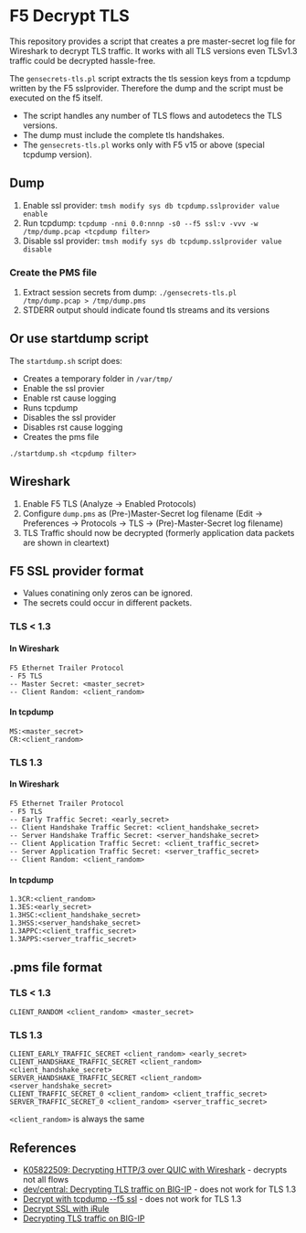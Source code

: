 # F5 Decrypt TLS

This repository provides a script that creates a pre master-secret log file for Wireshark to decrypt TLS traffic. It works with all TLS versions even TLSv1.3 traffic could be decrypted hassle-free.

The `gensecrets-tls.pl` script extracts the tls session keys from a tcpdump written by the F5 sslprovider. Therefore the dump and the script must be executed on the f5 itself.

- The script handles any number of TLS flows and autodetecs the TLS versions.
- The dump must include the complete tls handshakes.
- The `gensecrets-tls.pl` works only with F5 v15 or above (special tcpdump version).

## Dump

1. Enable ssl provider: `tmsh modify sys db tcpdump.sslprovider value enable`
2. Run tcpdump: `tcpdump -nni 0.0:nnnp -s0 --f5 ssl:v -vvv -w /tmp/dump.pcap <tcpdump filter>`
3. Disable ssl provider: `tmsh modify sys db tcpdump.sslprovider value disable`

### Create the PMS file

1. Extract session secrets from dump: `./gensecrets-tls.pl /tmp/dump.pcap > /tmp/dump.pms`
2. STDERR output should indicate found tls streams and its versions

## Or use startdump script

The `startdump.sh` script does:

- Creates a temporary folder in `/var/tmp/`
- Enable the ssl provier
- Enable rst cause logging
- Runs tcpdump
- Disables the ssl provider
- Disables rst cause logging
- Creates the pms file

```
./startdump.sh <tcpdump filter>
```

## Wireshark

1. Enable F5 TLS (Analyze → Enabled Protocols)
2. Configure `dump.pms` as (Pre-)Master-Secret log filename (Edit → Preferences → Protocols → TLS → (Pre)-Master-Secret log filename)
3. TLS Traffic should now be decrypted (formerly application data packets are shown in cleartext)

## F5 SSL provider format

- Values conatining only zeros can be ignored.
- The secrets could occur in different packets.

### TLS < 1.3

#### In Wireshark

```
F5 Ethernet Trailer Protocol
- F5 TLS
-- Master Secret: <master_secret>
-- Client Random: <client_random>
```

#### In tcpdump

```
MS:<master_secret>
CR:<client_random>
```

### TLS 1.3

#### In Wireshark

```
F5 Ethernet Trailer Protocol
- F5 TLS
-- Early Traffic Secret: <early_secret>
-- Client Handshake Traffic Secret: <client_handshake_secret>
-- Server Handshake Traffic Secret: <server_handshake_secret>
-- Client Application Traffic Secret: <client_traffic_secret>
-- Server Application Traffic Secret: <server_traffic_secret>
-- Client Random: <client_random>
```

#### In tcpdump

```
1.3CR:<client_random>
1.3ES:<early_secret>
1.3HSC:<client_handshake_secret>
1.3HSS:<server_handshake_secret>
1.3APPC:<client_traffic_secret>
1.3APPS:<server_traffic_secret>
```

## .pms file format

### TLS < 1.3

```
CLIENT_RANDOM <client_random> <master_secret>
```

### TLS 1.3

```
CLIENT_EARLY_TRAFFIC_SECRET <client_random> <early_secret>
CLIENT_HANDSHAKE_TRAFFIC_SECRET <client_random> <client_handshake_secret>
SERVER_HANDSHAKE_TRAFFIC_SECRET <client_random> <server_handshake_secret>
CLIENT_TRAFFIC_SECRET_0 <client_random> <client_traffic_secret>
SERVER_TRAFFIC_SECRET_0 <client_random> <server_traffic_secret>
```
`<client_random>` is always the same

## References

- [K05822509: Decrypting HTTP/3 over QUIC with Wireshark](https://support.f5.com/csp/article/K05822509) - decrypts not all flows
- [dev/central: Decrypting TLS traffic on BIG-IP](https://devcentral.f5.com/s/articles/Decrypting-TLS-traffic-on-BIG-IP) - does not work for TLS 1.3
- [Decrypt with tcpdump --f5 ssl](https://clouddocs.f5.com/training/community/adc/html/class4/module1/lab10.html) - does not work for TLS 1.3
- [Decrypt SSL with iRule](https://clouddocs.f5.com/training/community/adc/html/class4/module1/lab12.html#decrypt-ssl-with-irule)
- [Decrypting TLS traffic on BIG-IP](https://community.f5.com/t5/technical-articles/decrypting-tls-traffic-on-big-ip/ta-p/280936)

